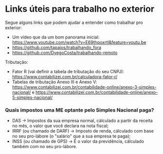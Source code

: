 # Links úteis para trabalho no exterior

Segue alguns links que podem ajudar a entender como trabalhar pro exterior:

- Um vídeo que da um bom panorama inicial: https://www.youtube.com/watch?v=E69thpoxrtI&feature=youtu.be
- https://github.com/tapajos/trabalhando_fora
- https://github.com/DyegoCosta/trabalhando-remoto

Tributação:

- Fator R (vai definir a tabela de tributação do seu CNPJ): https://www.contabilizei.com.br/calculadora-fator-r/
- Tabelas de tributação Anexo III e Anexo V: https://www.contabilizei.com.br/contabilidade-online/anexo-3-simples-nacional/ e https://www.contabilizei.com.br/contabilidade-online/anexo-5-simples-nacional/

### Quais impostos uma ME optante pelo Simples Nacional paga?
  - DAS -> Impostos da sua empresa normal, cálculado a partir da receita no mês, o valor que você declara na nota fiscal;
  - IRRF (ou chamado de DARF) -> Imposto de renda, cálculado com base no seu pro-lábore (o "salário" que a sua empresa te paga);
  - INSS (ou chamado de GPS) -> É o valor da previdência, cálculado também com no seu pro-lábore.
